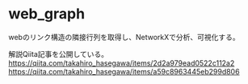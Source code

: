# web_graph
webのリンク構造の隣接行列を取得し、NetworkXで分析、可視化する。

解説Qiita記事を公開している。
https://qiita.com/takahiro_hasegawa/items/2d2a979ead0522c112a2
https://qiita.com/takahiro_hasegawa/items/a59c8963445eb299d806
